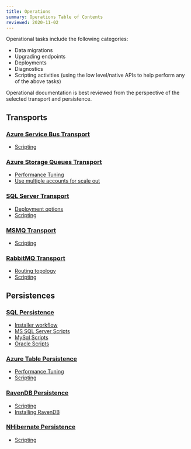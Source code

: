 ```yaml
---
title: Operations
summary: Operations Table of Contents
reviewed: 2020-11-02
---
```


Operational tasks include the following categories:

 * Data migrations
 * Upgrading endpoints
 * Deployments
 * Diagnostics
 * Scripting activities (using the low level/native APIs to help perform any of the above tasks)

Operational documentation is best reviewed from the perspective of the selected transport and persistence.


## Transports


### [Azure Service Bus Transport](/transports/azure-service-bus)

 * [Scripting](/transports/azure-service-bus/operational-scripting.md)


### [Azure Storage Queues Transport](/transports/azure-storage-queues/)

 * [Performance Tuning](/transports/azure-storage-queues/performance-tuning.md)
 * [Use multiple accounts for scale out](/transports/azure-storage-queues/multi-storageaccount-support.md)


### [SQL Server Transport](/transports/sql/)

 * [Deployment options](/transports/sql/deployment-options.md)
 * [Scripting](/transports/sql/operations-scripting.md)


### [MSMQ Transport](/transports/msmq/)

 * [Scripting](/transports/msmq/operations-scripting.md)


### [RabbitMQ Transport](/transports/rabbitmq/)

 * [Routing topology](/transports/rabbitmq/routing-topology.md)
 * [Scripting](/transports/rabbitmq/operations-scripting.md)


## Persistences


### [SQL Persistence](/persistence/sql/)

 * [Installer workflow](/persistence/sql/installer-workflow.md)
 * [MS SQL Server Scripts](/persistence/sql/sqlserver-scripts.md)
 * [MySql Scripts](/persistence/sql/mysql-scripts.md)
 * [Oracle Scripts](/persistence/sql/oracle-scripts.md)


### [Azure Table Persistence](/persistence/azure-table/)

 * [Performance Tuning](/persistence/azure-table/performance-tuning.md)
 * [Scripting](/persistence/azure-table/scripting.md)


### [RavenDB Persistence](/persistence/ravendb/)

 * [Scripting](/persistence/ravendb/operations-scripting.md)
 * [Installing RavenDB](/persistence/ravendb/installation.md)


### [NHibernate Persistence](/persistence/nhibernate/)

 * [Scripting](/persistence/nhibernate/scripting.md)
